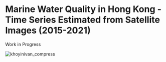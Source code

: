# Marine Water Quality in Hong Kong - Time Series Estimated from Satellite Images (2015-2021)

Work in Progress

![khoyinivan_compress](https://user-images.githubusercontent.com/68047356/121022474-ef7ef080-c7d4-11eb-8628-878978ee717e.png)
